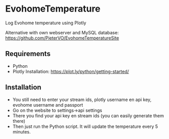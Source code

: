 EvohomeTemperature
==================

Log Evohome temperature using Plotly

Alternative with own webserver and MySQL database: https://github.com/PieterVO/EvohomeTemperatureSite


Requirements
-------------
- Python
- Plotly
    Installation: https://plot.ly/python/getting-started/


Installation
-------------
- You still need to enter your stream ids, plotly username en api key, evohome username and passport
-   Go on the website to settings->api settings
-   There you find your api key en stream ids (you can easily generate them there)
- Then just run the Python script. It will update the temperature every 5 minutes.
